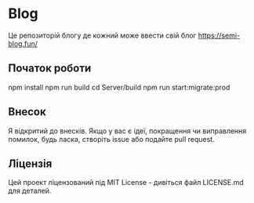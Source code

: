 # Blog

Це репозиторій блогу де кожний може ввести свій блог <https://semi-blog.fun/>

## Початок роботи
npm install
npm run build
cd Server/build
npm run start:migrate:prod

## Внесок
Я відкритий до внесків. Якщо у вас є ідеї, покращення чи виправлення помилок, будь ласка, створіть issue або подайте pull request.

## Ліцензія
Цей проект ліцензований під MIT License - дивіться файл LICENSE.md для деталей.

